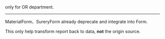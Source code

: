 only for OR department.

---
MaterialForm、SureryForm already deprecate and integrate into Form.

This only help transform report back to data, **not** the origin source.
